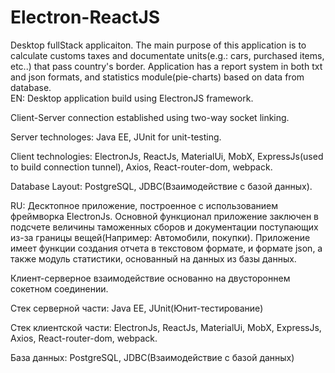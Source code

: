# Electron-ReactJS
Desktop fullStack applicaiton. The main purpose of this application is to calculate customs taxes and documentate units(e.g.: cars, purchased items, etc..) that pass country's border. Application has a report system in both txt and json formats, and statistics module(pie-charts) based on data from database.  
EN:
Desktop application build using ElectronJS framework. 

Client-Server connection established using two-way socket linking.

Server technologes: Java EE, JUnit for unit-testing.

Client technologies: ElectronJs, ReactJs, MaterialUi, MobX, ExpressJs(used to build connection tunnel), Axios, React-router-dom, webpack.

Database Layout: PostgreSQL, JDBC(Взаимодействие с базой данных).

RU:
Десктопное приложение, построенное с использованием фреймворка ElectronJs. Основной функционал приложение заключен в подсчете величины таможенных сборов и документации поступающих из-за границы вещей(Например: Автомобили, покупки). Приложение имеет функции создания отчета в текстовом формате, и формате json, а также модуль статистики, основанный на данных из базы данных.

Клиент-серверное взаимодействие основанно на двустороннем сокетном соединении.

Стек серверной части: Java EE, JUnit(Юнит-тестирование)

Стек клиентской части: ElectronJs, ReactJs, MaterialUi, MobX, ExpressJs, Axios, React-router-dom, webpack.

База данных: PostgreSQL, JDBC(Взаимодействие с базой данных)
